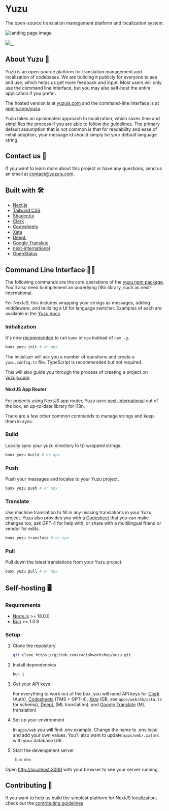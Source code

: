 # Yuzu

The open-source translation management platform and localization system.

![landing page image](https://www.yuzujs.com/images/dist/landing-page.png)
<p>
  <a aria-label="Radish Workshop" href="https://yuzujs.com">
    <img src="https://img.shields.io/badge/Radish_Workshop-000000?style=for-the-badge">
  </a>
  <a aria-label="NPM version" href="https://www.npmjs.com/package/yuzu">
    <img alt="" src="https://img.shields.io/npm/v/yuzu.svg?style=for-the-badge&labelColor=000000">
  </a>
  <a aria-label="License" href="https://github.com/radishworkshop/yuzu/blob/main/LICENSE.md">
    <img alt="" src="https://img.shields.io/npm/l/yuzu.svg?style=for-the-badge&labelColor=000000">
  </a>
  <a aria-label="Join the community on Discord" href="https://yuzujs.com/discord">
    <img alt="" src="https://img.shields.io/badge/Join%20the%20community-blueviolet.svg?style=for-the-badge">
  </a>
</p>

## About Yuzu 🍋

Yuzu is an open-source platform for translation management and localization of codebases.
We are building it publicly for everyone to see and use, which helps us get
more feedback and input. Most users will only use the command line interface,
but you may also self-host the entire application if you prefer.

The hosted version is at [yuzujs.com](https://www.yuzujs.com) and the command-line
interface is at [npmjs.com/yuzu](https://npmjs.com/yuzu).

Yuzu takes an opinionated approach to localization, which saves time and simplifies the
process if you are able to follow the guidelines. The primary default assumption that is not common is that for readability and ease of initial adoption, your message id should simply be your default language string.

## Contact us 💌

If you want to learn more about this project or have any questions,
send us an email at [contact@yuzujs.com](mailto:contact@yuzujs.com).

## Built with 🛠️

- [Next.js](https://nextjs.org/)
- [Tailwind CSS](https://tailwindcss.com/)
- [Shadcn/ui](https://ui.shadcn.com/)
- [Clerk](https://clerk.com/)
- [Codesheets](https://codesheets.com/)
- [Xata](https://xata.io/)
- [DeepL](https://deepl.com/)
- [Google Translate](https://translate.google.com/)
- [next-international](https://next-international.vercel.app/)
- [OpenStatus](https://openstatus.dev/)

## Command Line Interface 👩‍💻
The following commands are the core operations of the [yuzu npm package](https://npmjs.com/yuzu). You'll also need to implement an underlying i18n library, such as next-international.

For NextJS, this includes wrapping your strings as messages, adding middleware, and building
a UI for language switcher. Examples of each are available in the [Yuzu docs](https://yuzujs.com/docs).

### Initialization
It's now [recommended](https://docs.npmjs.com/downloading-and-installing-packages-globally) to run `bunx` or `npx` instead of `npm -g`.
```bash
bunx yuzu init # or npx
```
The initializer will ask you a number of questions and create a `yuzu.config.ts` file.
TypeScript is recommended but not required.

This will also guide you through the process of creating a project on [yuzujs.com](https://yuzujs.com).

#### NextJS App Router
For projects using NextJS app router, Yuzu uses [next-international](https://next-international.vercel.app/) out of the box, an up-to-date library for i18n.

There are a few other common commands to manage strings and keep them in sync.

### Build
Locally sync your yuzu directory to t() wrapped strings.
```bash
bunx yuzu build # or npx
```
### Push
Push your messages and locales to your Yuzu project.
```bash
bunx yuzu push # or npx
```

### Translate
Use machine translation to fill in any missing translations in your Yuzu project.
Yuzu also provides you with a [Codesheet](https://codesheets.com) that you can make changes too, ask GPT-4 for
help with, or share with a multilingual friend or vendor for edits.
```bash
bunx yuzu translate # or npx
```

### Pull
Pull down the latest translations from your Yuzu project.
```bash
bunx yuzu pull # or npx
```

## Self-hosting 🖥️

### Requirements

- [Node.js](https://nodejs.org/en/) >= 18.0.0
- [Bun](https://bun.sh/) >= 1.0.8

### Setup

1. Clone the repository

   ```sh
   git clone https://github.com/radishworkshop/yuzu.git
   ```

2. Install dependencies

   ```sh
   bun i
   ```

3. Get your API keys

   For everything to work out of the box, you will need API keys for
   [Clerk](https://clerk.com) (Auth),
   [Codesheets](https://codesheets.com) (TMS + GPT-4),
   [Xata](https://xata.io) (DB, see `apps/web/db/xata.ts` for schema),
   [DeepL](https://www.deepl.com/pro-api) (ML translation),
   and [Google Translate](https://cloud.google.com/translate) (ML translation)

4. Set up your environment 

   In `apps/web` you will find .env.example. Change the name to .env.local and add your own values. You'll also want to update `apps/web/.xatarc` with your database URL.

5. Start the development server

   ```sh
    bun dev
   ```

Open [http://localhost:3000](http://localhost:3000) with your browser to see your server running.

## Contributing 🤝

If you want to help us build the simplest platform for NextJS localization,
check out the [contributing guidelines](https://github.com/radishworkshop/yuzu/blob/main/CONTRIBUTING.md)